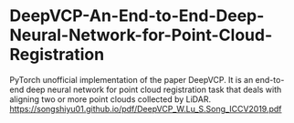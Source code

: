 # DeepVCP-An-End-to-End-Deep-Neural-Network-for-Point-Cloud-Registration
PyTorch unofficial implementation of the paper DeepVCP. It is an end-to-end deep neural network for point cloud registration task that deals with aligning two or more point clouds collected by LiDAR. https://songshiyu01.github.io/pdf/DeepVCP_W.Lu_S.Song_ICCV2019.pdf
